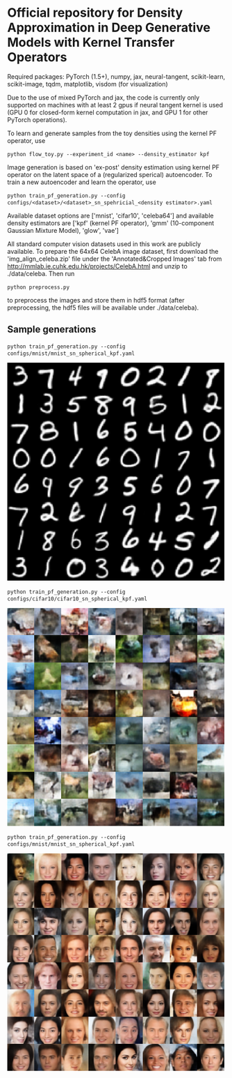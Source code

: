 # Official repository for Density Approximation in Deep Generative Models with Kernel Transfer Operators
Required packages: PyTorch (1.5+), numpy, jax, neural-tangent, scikit-learn, scikit-image, tqdm, matplotlib, visdom (for visualization)

Due to the use of mixed PyTorch and jax, the code is currently only supported on machines with at least 2 gpus if neural tangent kernel is used (GPU 0 for closed-form kernel computation in jax, and GPU 1 for other PyTorch operations). 

To learn and generate samples from the toy densities using the kernel PF operator, use

```
python flow_toy.py --experiment_id <name> --density_estimator kpf
```

Image generation is based on 'ex-post' density estimation using kernel PF operator on the latent space of a (regularized sperical) autoencoder. To train a new autoencoder and learn the operator, use
```
python train_pf_generation.py --config configs/<dataset>/<dataset>_sn_spehricial_<density estimator>.yaml
```
Available dataset options are ['mnist', 'cifar10', 'celeba64'] and available density estimators are ['kpf' (kernel PF operator), 'gmm' (10-component Gaussian Mixture Model), 'glow', 'vae']

All standard computer vision datasets used in this work are publicly available. To prepare the 64x64 CelebA image dataset, first download the 'img_align_celeba.zip' file under the 'Annotated&Cropped Images' tab from http://mmlab.ie.cuhk.edu.hk/projects/CelebA.html and unzip to ./data/celeba. Then run
```
python preprocess.py
```
to preprocess the images and store them in hdf5 format (after preprocessing, the hdf5 files will be available under ./data/celeba). 

## Sample generations
```
python train_pf_generation.py --config configs/mnist/mnist_sn_spherical_kpf.yaml
```

<img src="images/mnist_kpf_generations.png" alt="drawing" width="500"/>

```
python train_pf_generation.py --config configs/cifar10/cifar10_sn_spherical_kpf.yaml
```

<img src="images/cifar_kpf_generations.png" alt="drawing" width="500"/>

```
python train_pf_generation.py --config configs/mnist/mnist_sn_spherical_kpf.yaml
```
<img src="images/celeba_kpf_generations.png" alt="drawing" width="500"/>